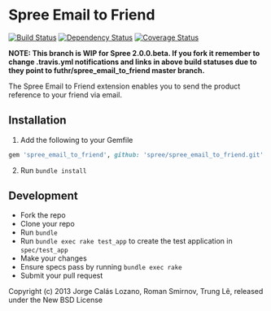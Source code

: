 # Spree Email to Friend

[![Build Status](https://travis-ci.org/futhr/spree_email_to_friend.png)](https://travis-ci.org/futhr/spree_email_to_friend)
[![Dependency Status](https://gemnasium.com/futhr/spree_email_to_friend.png)](https://gemnasium.com/futhr/spree_email_to_friend)
[![Coverage Status](https://coveralls.io/repos/futhr/spree_email_to_friend/badge.png?branch=master)](https://coveralls.io/r/futhr/spree_email_to_friend)

**NOTE: This branch is WIP for Spree 2.0.0.beta. If you fork it remember to change .travis.yml notifications and links in above build statuses due to they point to futhr/spree_email_to_friend master branch.**

The Spree Email to Friend extension enables you to send the product reference to your friend via email.

## Installation

1. Add the following to your Gemfile
```ruby
gem 'spree_email_to_friend', github: 'spree/spree_email_to_friend.git'
```

2. Run `bundle install`

## Development

* Fork the repo
* Clone your repo
* Run `bundle`
* Run `bundle exec rake test_app` to create the test application in `spec/test_app`
* Make your changes
* Ensure specs pass by running `bundle exec rake`
* Submit your pull request

Copyright (c) 2013 Jorge Calás Lozano, Roman Smirnov, Trung Lê, released under the New BSD License
